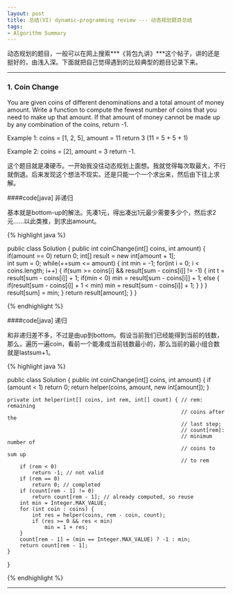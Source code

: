 ```yaml
---
layout: post
title: 总结(VI) dynamic-programming review --- 动态规划题目总结
tags:
- Algorithm Summary
---
```


动态规划的题目，一般可以在网上搜索***《背包九讲》***这个帖子，讲的还是挺好的，由浅入深。下面就把自己觉得遇到的比较典型的题目记录下来。

***
### 1. Coin Change

You are given coins of different denominations and a total amount of money amount. Write a function to compute the fewest number of coins that you need to make up that amount. If that amount of money cannot be made up by any combination of the coins, return -1.

Example 1:
coins = [1, 2, 5], amount = 11
return 3 (11 = 5 + 5 + 1)

Example 2:
coins = [2], amount = 3
return -1.

这个题目就是凑硬币。一开始我没往动态规划上面想。我就觉得每次取最大，不行就倒退。后来发现这个想法不现实。还是只能一个一个求出来，然后由下往上求解。

####code[java] 非递归

基本就是bottom-up的解法。先凑1元，得出凑出1元最少需要多少个，然后求2元......以此类推，到求出amount。

{% highlight java %}

public class Solution {
    public int coinChange(int[] coins, int amount) {
        if(amount == 0)
            return 0;
        int[] result = new int[amount + 1];        
        int sum = 0;
        while(++sum <= amount) {
            int min = -1;
            for(int i = 0; i < coins.length; i++) {
                if(sum >= coins[i] && result[sum - coins[i]] != -1) {
                    int t = result[sum - coins[i]] + 1;
                    if(min < 0)
                        min = result[sum - coins[i]] + 1;
                    else {
                        if(result[sum - coins[i]] + 1 < min)
                            min = result[sum - coins[i]] + 1;
                    }
                }
            }
            result[sum] = min;
        }
        return result[amount];
    }
}

{% endhighlight %}


####code[java] 递归

和非递归差不多，不过是由up到bottom。假设当前我们已经能得到当前的钱数，那么，遍历一遍coin，看前一个能凑成当前钱数最小的，那么当前的最小组合数就是lastsum+1。

{% highlight java %}

public class Solution {
	public int coinChange(int[] coins, int amount) {
		if (amount < 1)
			return 0;
		return helper(coins, amount, new int[amount]);
	}

	private int helper(int[] coins, int rem, int[] count) { // rem: remaining
															// coins after the
															// last step;
															// count[rem]:
															// minimum number of
															// coins to sum up
															// to rem
		if (rem < 0)
			return -1; // not valid
		if (rem == 0)
			return 0; // completed
		if (count[rem - 1] != 0)
			return count[rem - 1]; // already computed, so reuse
		int min = Integer.MAX_VALUE;
		for (int coin : coins) {
			int res = helper(coins, rem - coin, count);
			if (res >= 0 && res < min)
				min = 1 + res;
		}
		count[rem - 1] = (min == Integer.MAX_VALUE) ? -1 : min;
		return count[rem - 1];
	}
}



{% endhighlight %}

***
